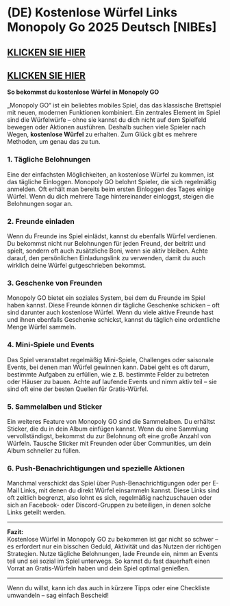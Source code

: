 # (DE) Kostenlose Würfel Links Monopoly Go 2025 Deutsch [NIBEs]


## [KLICKEN SIE HIER](https://lookerstudio.google.com/s/i0yFe1wQxjY)
## [KLICKEN SIE HIER](https://lookerstudio.google.com/s/i0yFe1wQxjY)



**So bekommst du kostenlose Würfel in Monopoly GO**

„Monopoly GO“ ist ein beliebtes mobiles Spiel, das das klassische Brettspiel mit neuen, modernen Funktionen kombiniert. Ein zentrales Element im Spiel sind die Würfelwürfe – ohne sie kannst du dich nicht auf dem Spielfeld bewegen oder Aktionen ausführen. Deshalb suchen viele Spieler nach Wegen, **kostenlose Würfel** zu erhalten. Zum Glück gibt es mehrere Methoden, um genau das zu tun.

### 1. **Tägliche Belohnungen**

Eine der einfachsten Möglichkeiten, an kostenlose Würfel zu kommen, ist das tägliche Einloggen. Monopoly GO belohnt Spieler, die sich regelmäßig anmelden. Oft erhält man bereits beim ersten Einloggen des Tages einige Würfel. Wenn du dich mehrere Tage hintereinander einloggst, steigen die Belohnungen sogar an.

### 2. **Freunde einladen**

Wenn du Freunde ins Spiel einlädst, kannst du ebenfalls Würfel verdienen. Du bekommst nicht nur Belohnungen für jeden Freund, der beitritt und spielt, sondern oft auch zusätzliche Boni, wenn sie aktiv bleiben. Achte darauf, den persönlichen Einladungslink zu verwenden, damit du auch wirklich deine Würfel gutgeschrieben bekommst.

### 3. **Geschenke von Freunden**

Monopoly GO bietet ein soziales System, bei dem du Freunde im Spiel haben kannst. Diese Freunde können dir tägliche Geschenke schicken – oft sind darunter auch kostenlose Würfel. Wenn du viele aktive Freunde hast und ihnen ebenfalls Geschenke schickst, kannst du täglich eine ordentliche Menge Würfel sammeln.

### 4. **Mini-Spiele und Events**

Das Spiel veranstaltet regelmäßig Mini-Spiele, Challenges oder saisonale Events, bei denen man Würfel gewinnen kann. Dabei geht es oft darum, bestimmte Aufgaben zu erfüllen, wie z. B. bestimmte Felder zu betreten oder Häuser zu bauen. Achte auf laufende Events und nimm aktiv teil – sie sind oft eine der besten Quellen für Gratis-Würfel.

### 5. **Sammelalben und Sticker**

Ein weiteres Feature von Monopoly GO sind die Sammelalben. Du erhältst Sticker, die du in dein Album einfügen kannst. Wenn du eine Sammlung vervollständigst, bekommst du zur Belohnung oft eine große Anzahl von Würfeln. Tausche Sticker mit Freunden oder über Communities, um dein Album schneller zu füllen.

### 6. **Push-Benachrichtigungen und spezielle Aktionen**

Manchmal verschickt das Spiel über Push-Benachrichtigungen oder per E-Mail Links, mit denen du direkt Würfel einsammeln kannst. Diese Links sind oft zeitlich begrenzt, also lohnt es sich, regelmäßig nachzuschauen oder sich an Facebook- oder Discord-Gruppen zu beteiligen, in denen solche Links geteilt werden.

---

**Fazit:**  
Kostenlose Würfel in Monopoly GO zu bekommen ist gar nicht so schwer – es erfordert nur ein bisschen Geduld, Aktivität und das Nutzen der richtigen Strategien. Nutze tägliche Belohnungen, lade Freunde ein, nimm an Events teil und sei sozial im Spiel unterwegs. So kannst du fast dauerhaft einen Vorrat an Gratis-Würfeln haben und dein Spiel optimal genießen.

---

Wenn du willst, kann ich das auch in kürzere Tipps oder eine Checkliste umwandeln – sag einfach Bescheid!
